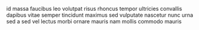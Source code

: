 id massa faucibus leo volutpat risus rhoncus tempor ultricies convallis dapibus
vitae semper tincidunt maximus sed vulputate nascetur nunc urna sed a sed vel
lectus morbi ornare mauris nam mollis commodo mauris